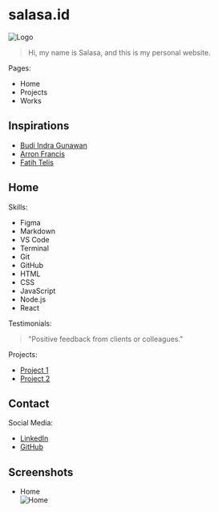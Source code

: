 # salasa.id

![Logo](/salasa.id/assets/salasa-logo-dark.png)

> Hi, my name is Salasa, and this is my personal website.

Pages:

- Home
- Projects
- Works

## Inspirations

- [Budi Indra Gunawan](https://budigunawan.com)
- [Arron Francis](https://aaronfrancis.com)
- [Fatih Telis](https://fatihtelis.com/)

## Home

Skills:

- Figma
- Markdown
- VS Code
- Terminal
- Git
- GitHub
- HTML
- CSS
- JavaScript
- Node.js
- React

Testimonials:

> "Positive feedback from clients or colleagues."

Projects:

- [Project 1](https://salasa.id)
- [Project 2](#)

## Contact

Social Media:

- [LinkedIn](https://linkedin.com/in/salasaakhr)
- [GitHub](https://github.com/salasaa)

## Screenshots

- Home  
  ![Home](/salasa.id/assets/home-dark.jpeg)
